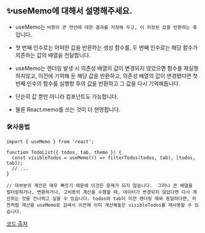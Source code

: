 ## ✨useMemo에 대해서 설명해주세요.

- useMemo는 `비용이 큰 연산에 대한 결과를 저장해 두고, 이 저장된 값을 반환하는 훅`입니다.

- 첫 번째 인수로는 어떠한 값을 반환하는 생성 함수를, 두 번째 인수로는 해당 함수가 의존하는 값의 배열을 전달합니다.

- useMemo는 렌더링 발생 시 의존성 배열의 값이 변경되지 않았으면 함수를 재실행하지않고, 이전에 기억해 둔 해당 값을 반환하고, 의존성 배열의 값이 변경됐다면 첫 번째 인수의 함수를 실행항 후의 값을 반환하고 그 값을 다시 기억해둡니다.

- 단순히 값 뿐만 아니라 컴포넌트도 가능합니다.

- 물론 React.memo를 쓰는 것이 더 현명합니다.

### 🛠️사용법

```
import { useMemo } from 'react';

function TodoList({ todos, tab, theme }) {
  const visibleTodos = useMemo(() => filterTodos(todos, tab), [todos, tab]);
  // ...
}

// 대부분의 계산은 매우 빠르기 때문에 이것은 문제가 되지 않습니다.  그러나 큰 배열을 필터링하거나, 변환하거나, 고비용의 계산을 수행할 때, 데이터가 변경되지 않았다면 다시 계산하는 것을 건너뛰고 싶을 수 있습니다. todos와 tab이 이전 렌더링 때와 동일하다면, 이전처럼 계산을 useMemo로 감싸서 이전에 이미 계산해놓은 visibleTodos를 재사용할 수 있습니다.
```

[코드 출처](https://react-ko.dev/reference/react/useLayoutEffect)
